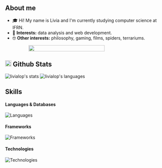 ## About me
- 🎓 Hi! My name is Livia and I'm currently studying computer science at IFRN.
- 🌱 **Interests:** data analysis and web development.
- 🤓 **Other interests:** philosophy, gaming, films, spiders, terrariums. 

<div style='display:flex; justify-content:center; align-items:center;'>
  <img src='https://media.giphy.com/media/v1.Y2lkPWVjZjA1ZTQ3YWc3NXY2bWdnM3lqczV0ajYyYW0xaDN4dGZoajgydHd5M3NiNHIxOCZlcD12MV9naWZzX3NlYXJjaCZjdD1n/ohT97gdpR40vK/giphy.gif' style='width:70%'>
</div>

## <img src="https://media.giphy.com/media/iY8CRBdQXODJSCERIr/giphy.gif" width="20"> Github Stats

![livialop's stats](https://github-readme-stats.vercel.app/api?username=livialop&theme=aura&show_icons=true&hide_border=true&count_private=true)
![livialop's languages](https://github-readme-stats.vercel.app/api/top-langs/?username=livialop&theme=aura&layout=compact&hide_border=true)

## Skills

#### Languages & Databases
![Languages](https://skillicons.dev/icons?i=python,html,css,postgres,mysql,sqlite)

#### Frameworks
![Frameworks](https://skillicons.dev/icons?i=flask,bootstrap)

#### Technologies
![Technologies](https://skillicons.dev/icons?i=git,gitlab,linux,figma,md)
